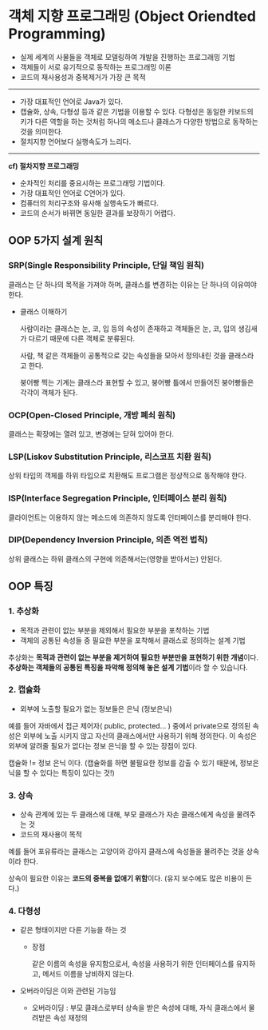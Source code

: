 # 객체 지향 프로그래밍 (Object Oriendted Programming)

- 실제 세계의 사물들을 객체로 모델링하여 개발을 진행하는 프로그래밍 기법
- 객체들이 서로 유기적으로 동작하는 프로그래밍 이론
- 코드의 재사용성과 중복제거가 가장 큰 목적

---

- 가장 대표적인 언어로 Java가 있다.
- 캡슐화, 상속, 다형성 등과 같은 기법을 이용할 수 있다. 다형성은 동일한 키보드의 키가 다른 역할을 하는 것처럼 하나의 메소드나 클래스가 다양한 방법으로 동작하는 것을 의미한다.
- 절치지향 언어보다 실행속도가 느리다.

---

**cf) 절차지향 프로그래밍** 

- 순차적인 처리를 중요시하는 프로그래밍 기법이다.
- 가장 대표적인 언어로 C언어가 있다.
- 컴퓨터의 처리구조와 유사해 실행속도가 빠르다.
- 코드의 순서가 바뀌면 동일한 결과를 보장하기 어렵다.



## OOP 5가지 설계 원칙

### SRP(Single Responsibility Principle, 단일 책임 원칙)

클래스는 단 하나의 목적을 가져야 하며, 클래스를 변경하는 이유는 단 하나의 이유여야 한다.

- 클래스 이해하기

  사람이라는 클래스는 눈, 코, 입 등의 속성이 존재하고 객체들은 눈, 코, 입의 생김새가 다르기 때문에 다른 객체로 분류된다.

  사람, 책 같은 객체들이 공통적으로 갖는 속성들을 모아서 정의내린 것을 클래스라고 한다.

  붕어빵 찍는 기계는 클래스라 표현할 수 있고, 붕어빵 틀에서 만들어진 붕어빵들은 각각이 객체가 된다.

### OCP(Open-Closed Principle, 개방 폐쇠 원칙)

클래스는 확장에는 열려 있고, 변경에는 닫혀 있어야 한다.

### LSP(Liskov Substitution Principle, 리스코프 치환 원칙)

상위 타입의 객체를 하위 타입으로 치환해도 프로그램은 정상적으로 동작해야 한다.

### ISP(Interface Segregation Principle, 인터페이스 분리 원칙)

클라이언트는 이용하지 않는 메소드에 의존하지 않도록 인터페이스를 분리해야 한다.

### DIP(Dependency Inversion Principle, 의존 역전 법칙)

상위 클래스는 하위 클래스의 구현에 의존해서는(영향을 받아서는) 안된다.



## OOP 특징

### 1. 추상화

- 목적과 관련이 없는 부분을 제외해서 필요한 부분을 포착하는 기법
- 객체의 공통된 속성들 중 필요한 부분을 포착해서 클래스로 정의하는 설계 기법

추상화는 **목적과 관련이 없는 부분을 제거하여 필요한 부분만을 표현하기 위한 개념**이다. **추상화는 객체들의 공통된 특징을 파악해 정의해 놓은 설계 기법**이라 할 수 있습니다.



### 2. 캡슐화

- 외부에 노출할 필요가 없는 정보들은 은닉 (정보은닉)

예를 들어 자바에서 접근 제어자( public, protected... ) 중에서 private으로 정의된 속성은 외부에 노출 시키지 않고 자신의 클래스에서만 사용하기 위해 정의한다. 이 속성은 외부에 알려줄 필요가 없다는 정보 은닉을 할 수 있는 장점이 있다.

캡슐화 != 정보 은닉 이다. (캡슐화를 하면 불필요한 정보를 감출 수 있기 때문에, 정보은닉을 할 수 있다는 특징이 있다는 것!)



### 3. 상속

- 상속 관계에 있는 두 클래스에 대해, 부모 클래스가 자손 클래스에게 속성을 물려주는 것
- 코드의 재사용이 목적

예를 들어 포유류라는 클래스는 고양이와 강아지 클래스에 속성들을 물려주는 것을 상속이라 한다.

상속이 필요한 이유는 **코드의 중복을 없애기 위함**이다. (유지 보수에도 많은 비용이 든다.)



### 4. 다형성

- 같은 형태이지만 다른 기능을 하는 것

  - 장점 

    같은 이름의 속성을 유지함으로서, 속성을 사용하기 위한 인터페이스를 유지하고, 메서드 이름을 낭비하지 않는다.

- 오버라이딩은 이와 관련된 기능임

  - 오버라이딩 : 부모 클래스로부터 상속을 받은 속성에 대해, 자식 클래스에서 물려받은 속성 재정의 